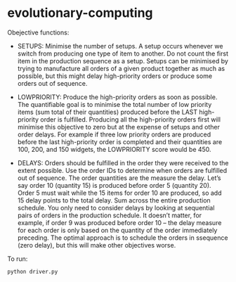 # evolutionary-computing

Obejective functions:

* SETUPS: Minimise the number of setups. A setup occurs whenever we switch from producing one type of item to another. Do not count the first item in the production sequence as a setup. Setups can be minimised by trying to manufacture all orders of a given product together as much as possible, but this might delay high-priority orders or produce some orders out of sequence.

* LOWPRIORITY: Produce the high-priority orders as soon as possible. The quantifiable goal is to minimise the total number of low priority items (sum total of their quantities) produced before the LAST high-priority order is fulfilled. Producing all the high-priority orders first will minimise this objective to zero but at the expense of setups and other order delays. For example if three low priority orders are produced before the last high-priority order is completed and their quantities are 100, 200, and 150 widgets, the LOWPRIORITY score would be 450.

* DELAYS: Orders should be fulfilled in the order they were received to the extent possible. Use the order IDs to determine when orders are fulfilled out of sequence. The order quantities are the measure the delay. Let’s say order 10 (quantity 15) is produced before order 5 (quantity 20). Order 5 must wait while the 15 items for order 10 are produced, so add 15 delay points to the total delay. Sum across the entire production schedule. You only need to consider delays by looking at sequential pairs of orders in the production schedule. It doesn’t matter, for example, if order 9 was produced before order 10 – the delay measure for each order is only based on the 
quantity of the order immediately preceding. The optimal approach is to schedule the orders in ssequence (zero delay), but this will make other objectives worse.

To run:
```
python driver.py
```